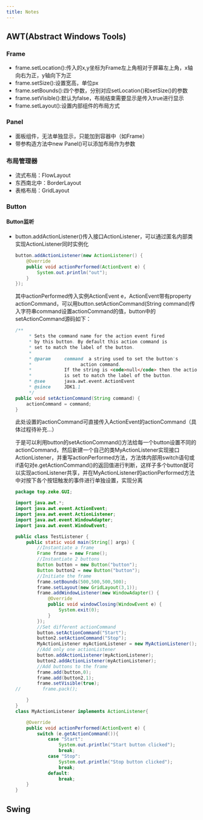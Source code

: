 ```yaml
---
title: Notes
---
```


## AWT(Abstract Windows Tools)

### Frame

- frame.setLocation():传入的x,y坐标为Frame左上角相对于屏幕左上角，x轴向右为正，y轴向下为正
- frame.setSize():设置宽高，单位px
- frame.setBounds():四个参数，分别对应setLocation()和setSize()的参数
- frame.setVisible():默认为false，布局结束需要显示是传入true进行显示
- frame.setLayout():设置内部组件的布局方式

### Panel

- 面板组件，无法单独显示，只能加到容器中（如Frame）
- 带参构造方法中new Panel()可以添加布局作为参数

### 布局管理器

- 流式布局：FlowLayout
- 东西南北中：BorderLayout
- 表格布局：GridLayout

### Button

#### Button监听

- button.addActionListener()传入接口ActionListener，可以通过匿名内部类实现ActionListener同时实例化

  ```java
  button.addActionListener(new ActionListener() {
      @Override
      public void actionPerformed(ActionEvent e) {
          System.out.println("out");
      }
  });
  ```

  其中actionPerformed传入实例ActionEvent e，ActionEvent带有property actionCommand，可以用button.setActionCommand(String command)传入字符串command设置actionCommand的值，button中的setActionCommand源码如下：

  ```java
  /**
       * Sets the command name for the action event fired
       * by this button. By default this action command is
       * set to match the label of the button.
       *
       * @param     command  a string used to set the button's
       *                  action command.
       *            If the string is <code>null</code> then the action command
       *            is set to match the label of the button.
       * @see       java.awt.event.ActionEvent
       * @since     JDK1.1
       */
  public void setActionCommand(String command) {
      actionCommand = command;
  }
  ```

  此处设置的actionCommand可直接传入ActionEvent的actionCommand（具体过程待补充...）

  于是可以利用button的setActionCommand()方法给每一个button设置不同的actionCommand，然后新建一个自己的类MyActionListener实现接口ActionListener，并重写actionPerformed方法，方法体内部用switch语句或if语句对e.getActionCommand()的返回值进行判断，这样子多个button就可以实现actionListener共享，并在MyActionListener的actionPerformed方法中对按下各个按钮触发的事件进行单独设置，实现分离

  ```java
  package top.zeke.GUI;
  
  import java.awt.*;
  import java.awt.event.ActionEvent;
  import java.awt.event.ActionListener;
  import java.awt.event.WindowAdapter;
  import java.awt.event.WindowEvent;
  
  public class TestListener {
      public static void main(String[] args) {
          //Instantiate a frame
          Frame frame = new Frame();
          //Instantiate 2 buttons
          Button button = new Button("button");
          Button button2 = new Button("button");
          //Initiate the frame
          frame.setBounds(500,500,500,500);
          frame.setLayout(new GridLayout(3,1));
          frame.addWindowListener(new WindowAdapter() {
              @Override
              public void windowClosing(WindowEvent e) {
                  System.exit(0);
              }
          });
          //Set different actionCommand
          button.setActionCommand("Start");
          button2.setActionCommand("Stop");
          MyActionListener myActionListener = new MyActionListener();
          //Add only one actionListener
          button.addActionListener(myActionListener);
          button2.addActionListener(myActionListener);
          //Add buttons to the frame
          frame.add(button,0);
          frame.add(button2,1);
          frame.setVisible(true);
  //        frame.pack();
  
      }
  }
  class MyActionListener implements ActionListener{
  
      @Override
      public void actionPerformed(ActionEvent e) {
          switch (e.getActionCommand()){
              case "Start":
                  System.out.println("Start button clicked");
                  break;
              case "Stop":
                  System.out.println("Stop button clicked");
                  break;
              default:
                  break;
      }
  }
  ```

  

## Swing

